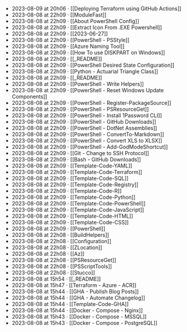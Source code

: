 - 2023-08-09 at 20h06 · [[Deploying Terraform using GitHub Actions]]
- 2023-08-08 at 22h09 · [[ModuleFast]]
- 2023-08-08 at 22h09 · [[About PowerShell Config]]
- 2023-08-08 at 22h09 · [[Extract Icon From .EXE Powershell]]
- 2023-08-08 at 22h09 · [[2023-06-27]]
- 2023-08-08 at 22h09 · [[PowerShell - PSStyle]]
- 2023-08-08 at 22h09 · [[Azure Naming Tool]]
- 2023-08-08 at 22h09 · [[How To use DISKPART on Windows]]
- 2023-08-08 at 22h09 · [[_README]]
- 2023-08-08 at 22h09 · [[PowerShell Desired State Configuration]]
- 2023-08-08 at 22h09 · [[Python - Actuarial Triangle Class]]
- 2023-08-08 at 22h09 · [[_README]]
- 2023-08-08 at 22h09 · [[PowerShell - Write Helpers]]
- 2023-08-08 at 22h09 · [[PowerShell - Reset Windows Update Components]]
- 2023-08-08 at 22h09 · [[PowerShell - Register-PackageSource]]
- 2023-08-08 at 22h09 · [[PowerShell - PSResourceGet]]
- 2023-08-08 at 22h09 · [[PowerShell - Install 1Password CLI]]
- 2023-08-08 at 22h09 · [[PowerShell - GitHub Downloads]]
- 2023-08-08 at 22h09 · [[PowerShell - DotNet Assemblies]]
- 2023-08-08 at 22h09 · [[PowerShell - ConvertTo-Markdown]]
- 2023-08-08 at 22h09 · [[PowerShell - Convert XLS to XLSX]]
- 2023-08-08 at 22h09 · [[PowerShell - Add-GodModeShortcut]]
- 2023-08-08 at 22h09 · [[Git - Change to SSH Protocol]]
- 2023-08-08 at 22h09 · [[Bash - GitHub Downloads]]
- 2023-08-08 at 22h09 · [[Template-Code-YAML]]
- 2023-08-08 at 22h09 · [[Template-Code-Terraform]]
- 2023-08-08 at 22h09 · [[Template-Code-SQL]]
- 2023-08-08 at 22h09 · [[Template-Code-Registry]]
- 2023-08-08 at 22h09 · [[Template-Code-R]]
- 2023-08-08 at 22h09 · [[Template-Code-Python]]
- 2023-08-08 at 22h09 · [[Template-Code-PowerShell]]
- 2023-08-08 at 22h09 · [[Template-Code-JavaScript]]
- 2023-08-08 at 22h09 · [[Template-Code-HTML]]
- 2023-08-08 at 22h09 · [[Template-Code-CSS]]
- 2023-08-08 at 22h09 · [[PowerShell]]
- 2023-08-08 at 22h08 · [[BuildHelpers]]
- 2023-08-08 at 22h08 · [[Configuration]]
- 2023-08-08 at 22h08 · [[ZLocation]]
- 2023-08-08 at 22h08 · [[Az]]
- 2023-08-08 at 22h08 · [[PSResourceGet]]
- 2023-08-08 at 22h08 · [[PSScriptTools]]
- 2023-08-08 at 22h08 · [[Stucco]]
- 2023-08-08 at 15h54 · [[_README]]
- 2023-08-08 at 15h47 · [[Terraform - Azure - ACR]]
- 2023-08-08 at 15h44 · [[GHA - Publish Blog Posts]]
- 2023-08-08 at 15h44 · [[GHA - Automate Changelog]]
- 2023-08-08 at 15h44 · [[Template-Code-GHA]]
- 2023-08-08 at 15h44 · [[Docker - Compose - Nginx]]
- 2023-08-08 at 15h43 · [[Docker - Compose - MSSQL]]
- 2023-08-08 at 15h43 · [[Docker - Compose - PostgreSQL]]
